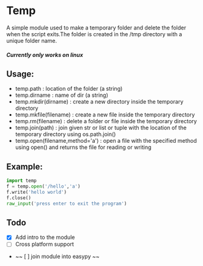 # Temp
A simple module used to make a temporary 
folder and delete the folder when the
script exits.The folder is created in the
/tmp directory with a unique folder name.
##### Currently only works on linux

## Usage:
 - temp.path : location of the folder (a string)
 - temp.dirname : name of dir (a string)
 - temp.mkdir(dirname) : create a new directory inside the temporary directory
 - temp.mkfile(filename) : create a new file inside the temporary directory
 - temp.rm(filename) : delete a folder or file inside the temporary directory
 - temp.join(path) : join given str or list or tuple with the location of the temporary directory using os.path.join()
 - temp.open(filename,method='a') : open a file with the specified method using open() and returns the file for reading or writing

## Example:
```python
import temp
f = temp.open('/hello','a')
f.write('hello world')
f.close()
raw_input('press enter to exit the program')
```
## Todo
- [x] Add intro to the module
- [ ] Cross platform support
- ~~ [ ] join module into easypy ~~
